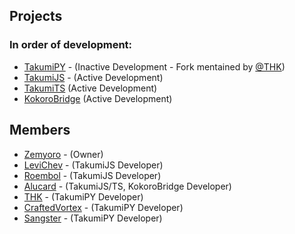 ## Projects
### In order of development:
* [TakumiPY](https://github.com/ducanh2002123/Takumi) - (Inactive Development - Fork mentained by [@THK](https://github.com/ducanh2002123))
* [TakumiJS]() - (Active Development)
* [TakumiTS]() (Active Development)
* [KokoroBridge]() (Active Development)

## Members

* [Zemyoro](https://github.com/zemyoro) - (Owner)
* [LeviChev](https://github.com/levichlev) - (TakumiJS Developer)
* [Roembol](https://github.com/roembol2000) - (TakumiJS Developer)
* [Alucard](https://github.com/MinxterYT) - (TakumiJS/TS, KokoroBridge Developer)
* [THK](https://github.com/ducanh2002123) - (TakumiPY Developer)
* [CraftedVortex](https://github.com/CraftedVortex) - (TakumiPY Developer)
* [Sangster](https://github.com/Sangster-5) - (TakumiPY Developer)
